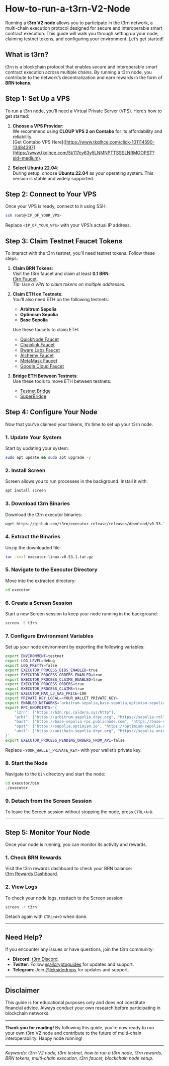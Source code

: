 # How-to-run-a-t3rn-V2-Node


Running a **t3rn V2 node** allows you to participate in the t3rn network, a multi-chain execution protocol designed for secure and interoperable smart contract execution. This guide will walk you through setting up your node, claiming testnet tokens, and configuring your environment. Let’s get started!  


## **What is t3rn?**  
t3rn is a blockchain protocol that enables secure and interoperable smart contract execution across multiple chains. By running a t3rn node, you contribute to the network’s decentralization and earn rewards in the form of **BRN tokens**.  


## **Step 1: Set Up a VPS**  
To run a t3rn node, you’ll need a Virtual Private Server (VPS). Here’s how to get started:  

1. **Choose a VPS Provider**:  
   We recommend using **CLOUP VPS 2 on Contabo** for its affordability and reliability.  
   [Get Contabo VPS Here]([https://www.tkqlhce.com/click-101114590-13484397](https://www.tkqlhce.com/5k117cy63y5LNMNPTTSSSLNRMOOPST?sid=medium).  

2. **Select Ubuntu 22.04**:  
   During setup, choose **Ubuntu 22.04** as your operating system. This version is stable and widely supported.  


## **Step 2: Connect to Your VPS**  
Once your VPS is ready, connect to it using SSH:  

```bash  
ssh root@<IP_OF_YOUR_VPS>  
```  
Replace `<IP_OF_YOUR_VPS>` with your VPS’s actual IP address.  


## **Step 3: Claim Testnet Faucet Tokens**  
To interact with the t3rn testnet, you’ll need testnet tokens. Follow these steps:  

1. **Claim BRN Tokens**:  
   Visit the t3rn faucet and claim at least **0.1 BRN**:  
   [t3rn Faucet](https://b2n.hub.caldera.xyz/).  
   *Tip: Use a VPN to claim tokens on multiple addresses.*  

2. **Claim ETH on Testnets**:  
   You’ll also need ETH on the following testnets:  
   - **Arbitrum Sepolia**  
   - **Optimism Sepolia**  
   - **Base Sepolia**  

   Use these faucets to claim ETH:  
   - [QuickNode Faucet](https://faucet.quicknode.com/arbitrum/sepolia)  
   - [Chainlink Faucet](https://faucets.chain.link/arbitrum-sepolia)  
   - [Bware Labs Faucet](https://bwarelabs.com/faucets/arbitrum-sepolia)  
   - [Alchemy Faucet](https://www.alchemy.com/faucets/ethereum-sepolia)  
   - [MetaMask Faucet](https://docs.metamask.io/developer-tools/faucet/)  
   - [Google Cloud Faucet](https://cloud.google.com/application/web3/faucet/ethereum/sepolia)  

3. **Bridge ETH Between Testnets**:  
   Use these tools to move ETH between testnets:  
   - [Testnet Bridge](https://testnetbridge.com/sepolia)  
   - [SuperBridge](https://testnets.superbridge.app/base-sepolia)  


## **Step 4: Configure Your Node**  
Now that you’ve claimed your tokens, it’s time to set up your t3rn node.  

### **1. Update Your System**  
Start by updating your system:  
```bash  
sudo apt update && sudo apt upgrade -y  
```  

### **2. Install Screen**  
Screen allows you to run processes in the background. Install it with:  
```bash  
apt install screen  
```  

### **3. Download t3rn Binaries**  
Download the t3rn executor binaries:  
```bash  
wget https://github.com/t3rn/executor-release/releases/download/v0.53.1/executor-linux-v0.53.1.tar.gz  
```  

### **4. Extract the Binaries**  
Unzip the downloaded file:  
```bash  
tar -xvzf executor-linux-v0.53.1.tar.gz  
```  

### **5. Navigate to the Executor Directory**  
Move into the extracted directory:  
```bash  
cd executor  
```  

### **6. Create a Screen Session**  
Start a new Screen session to keep your node running in the background:  
```bash  
screen -S t3rn  
```  

### **7. Configure Environment Variables**  
Set up your node environment by exporting the following variables:  

```bash  
export ENVIRONMENT=testnet  
export LOG_LEVEL=debug  
export LOG_PRETTY=false  
export EXECUTOR_PROCESS_BIDS_ENABLED=true  
export EXECUTOR_PROCESS_ORDERS_ENABLED=true  
export EXECUTOR_PROCESS_CLAIMS_ENABLED=true  
export EXECUTOR_PROCESS_ORDERS=true  
export EXECUTOR_PROCESS_CLAIMS=true  
export EXECUTOR_MAX_L3_GAS_PRICE=100  
export PRIVATE_KEY_LOCAL=<YOUR_WALLET_PRIVATE_KEY>  
export ENABLED_NETWORKS='arbitrum-sepolia,base-sepolia,optimism-sepolia,l2rn'  
export RPC_ENDPOINTS='{  
    "l2rn": ["https://b2n.rpc.caldera.xyz/http"],  
    "arbt": ["https://arbitrum-sepolia.drpc.org", "https://sepolia-rollup.arbitrum.io/rpc"],  
    "bast": ["https://base-sepolia-rpc.publicnode.com", "https://base-sepolia.drpc.org"],  
    "opst": ["https://sepolia.optimism.io", "https://optimism-sepolia.drpc.org"],  
    "unit": ["https://unichain-sepolia.drpc.org", "https://sepolia.unichain.org"]  
}'  
export EXECUTOR_PROCESS_PENDING_ORDERS_FROM_API=false  
```  

Replace `<YOUR_WALLET_PRIVATE_KEY>` with your wallet’s private key.  

### **8. Start the Node**  
Navigate to the `bin` directory and start the node:  
```bash  
cd executor/bin  
./executor  
```  

### **9. Detach from the Screen Session**  
To leave the Screen session without stopping the node, press `CTRL+A+D`.  

---

## **Step 5: Monitor Your Node**  
Once your node is running, you can monitor its activity and rewards.  

### **1. Check BRN Rewards**  
Visit the t3rn rewards dashboard to check your BRN balance:  
[t3rn Rewards Dashboard](https://unlock3d.t3rn.io/rewards).  

### **2. View Logs**  
To check your node logs, reattach to the Screen session:  
```bash  
screen -r t3rn  
```  
Detach again with `CTRL+A+D` when done.  

---

## **Need Help?**  
If you encounter any issues or have questions, join the t3rn community:  
- **Discord**: [t3rn Discord](https://discord.gg/D5p9rmUexr).  
- **Twitter**: Follow [@allcryptoguides](https://x.com/allcryptoguides) for updates and support.  
- **Telegram**: Join [@leksidedrops](https://t.me/leksidedrops) for updates and support.  

---

## **Disclaimer**  
This guide is for educational purposes only and does not constitute financial advice. Always conduct your own research before participating in blockchain networks.  

---

**Thank you for reading!** By following this guide, you’re now ready to run your own t3rn V2 node and contribute to the future of multi-chain interoperability. Happy node running!  

---  
*Keywords: t3rn V2 node, t3rn testnet, how to run a t3rn node, t3rn rewards, BRN tokens, multi-chain execution, t3rn faucet, blockchain node setup.*
